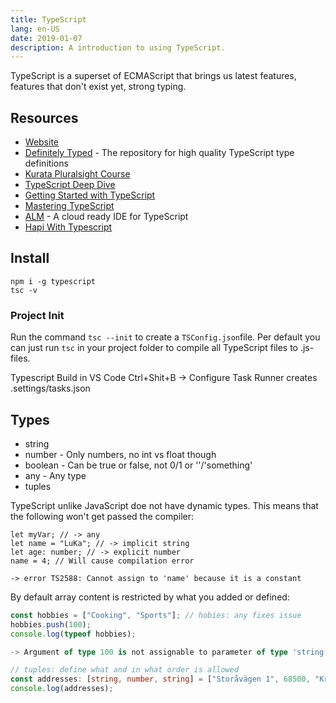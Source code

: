```yaml
---
title: TypeScript
lang: en-US
date: 2019-01-07
description: A introduction to using TypeScript.
---
```


TypeScript is a superset of ECMAScript that brings us latest features, features that don't exist yet, strong typing.

## Resources

* [Website](http://www.typescriptlang.org/)
* [Definitely Typed](http://definitelytyped.org/) - The repository for high quality TypeScript type definitions
* [Kurata Pluralsight Course](https://app.pluralsight.com/library/courses/angular-typescript/table-of-contents)
* [TypeScript Deep Dive](https://basarat.gitbooks.io/typescript/content/)
* [Getting Started with TypeScript](http://blog.teamtreehouse.com/getting-started-typescript)
* [Mastering TypeScript](https://www.packtpub.com/web-development/mastering-typescrip)
* [ALM](http://alm.tools/) - A cloud ready IDE for TypeScript
* [Hapi With Typescript](https://hapibook.jjude.com/book)

## Install

```
npm i -g typescript
tsc -v
```

### Project Init

Run the command `tsc --init` to create a `TSConfig.json`file. Per default you can just run `tsc` in your project folder to compile all TypeScript files to .js-files.

Typescript Build in VS Code Ctrl+Shit+B -> Configure Task Runner creates .settings/tasks.json

## Types

* string
* number - Only numbers, no int vs float though
* boolean - Can be true or false, not 0/1 or ''/'something'
* any - Any type
* tuples

TypeScript unlike JavaScript doe not have dynamic types. This means that the following won't get passed the compiler:

```
let myVar; // -> any
let name = "LuKa"; // -> implicit string
let age: number; // -> explicit number
name = 4; // Will cause compilation error

-> error TS2588: Cannot assign to 'name' because it is a constant
```

By default array content is restricted by what you added or defined:

```ts
const hobbies = ["Cooking", "Sports"]; // hobies: any fixes issue
hobbies.push(100);
console.log(typeof hobbies);

-> Argument of type 100 is not assignable to parameter of type 'string'.
```

```ts
// tuples: define what and in what order is allowed
const addresses: [string, number, string] = ["Storåvägen 1", 68500, "Kronoby"];
console.log(addresses);
```
